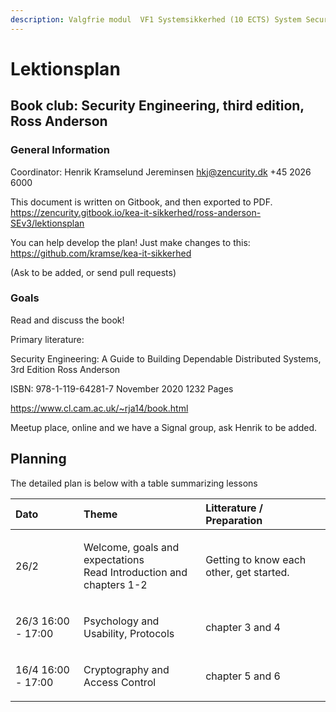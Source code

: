 ```yaml
---
description: Valgfrie modul  VF1 Systemsikkerhed (10 ECTS) System Security
---
```


# Lektionsplan

## Book club:  Security Engineering, third edition, Ross Anderson

### General Information
Coordinator: Henrik Kramselund Jereminsen hkj@zencurity.dk +45 2026 6000


This document is written on Gitbook, and then exported to PDF.
https://zencurity.gitbook.io/kea-it-sikkerhed/ross-anderson-SEv3/lektionsplan

You can help develop the plan! Just make changes to this:
https://github.com/kramse/kea-it-sikkerhed

(Ask to be added, or send pull requests)

### Goals

Read and discuss the book!


Primary literature:

Security Engineering: A Guide to Building Dependable Distributed Systems, 3rd Edition
Ross Anderson

ISBN: 978-1-119-64281-7 November 2020 1232 Pages


https://www.cl.cam.ac.uk/~rja14/book.html


Meetup place, online and we have a Signal group, ask Henrik to be added.



## Planning

The detailed plan is below with a table summarizing lessons

<table>
<thead>
<tr>
  <th style="text-align:left">Dato</th>
  <th style="text-align:left">Theme</th>
  <th style="text-align:left">Litterature / Preparation</th>
</tr>
</thead>
<tbody>
    <tr>
      <td style="text-align:left">26/2</td>
      <td style="text-align:left">
        <p>Welcome, goals and expectations</br>
        Read Introduction and chapters 1-2</p>
      </td>
      <td style="text-align:left">
      <p> Getting to know each other, get started.</p>
      </td>
    </tr>
    <tr>
      <td style="text-align:left">26/3 16:00 - 17:00</td>
      <td style="text-align:left"><p>Psychology and Usability, Protocols</p>
      </td>
      <td style="text-align:left">
      <p>chapter 3 and 4 </p>
      </td>
    </tr>
    <tr>
      <td style="text-align:left">16/4 16:00 - 17:00</td>
      <td style="text-align:left"><p>Cryptography and Access Control</p>
      </td>
      <td style="text-align:left">
      <p>chapter 5 and 6 </p>
      </td>
    </tr>
  </tbody>
</table>

